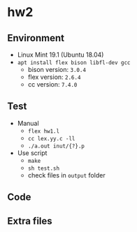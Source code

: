 # hw2

## Environment
- Linux Mint 19.1 (Ubuntu 18.04)
- `apt install flex bison libfl-dev gcc`
  - bison version: `3.0.4`
  - flex version: `2.6.4`
  - cc version: `7.4.0`

## Test
- Manual
  - `flex hw1.l`
  - `cc lex.yy.c -ll`
  - `./a.out inut/{?}.p`
- Use script
  - `make`
  - `sh test.sh`
  - check files in `output` folder

## Code

## Extra files
